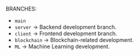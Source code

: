 BRANCHES:
  - `main` 
  - `server` → Backend development branch.
  - `client` → Frontend development branch.
  - `blockchain` → Blockchain-related development.
  - `ML` → Machine Learning development.

